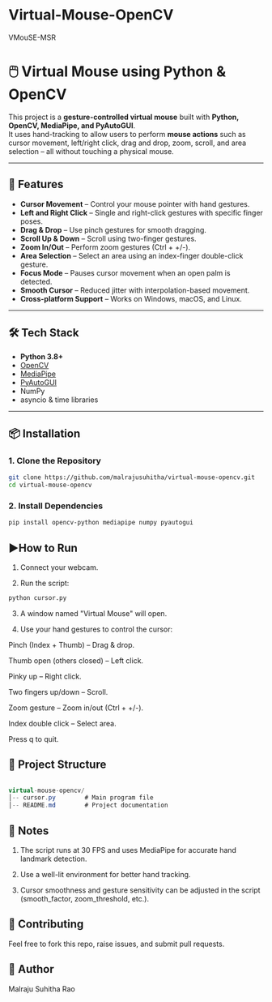 # Virtual-Mouse-OpenCV
VMouSE-MSR
# 🖱️ Virtual Mouse using Python & OpenCV

This project is a **gesture-controlled virtual mouse** built with **Python, OpenCV, MediaPipe, and PyAutoGUI**.  
It uses hand-tracking to allow users to perform **mouse actions** such as cursor movement, left/right click, drag and drop, zoom, scroll, and area selection – all without touching a physical mouse.

---

## 🚀 Features
- **Cursor Movement** – Control your mouse pointer with hand gestures.
- **Left and Right Click** – Single and right-click gestures with specific finger poses.
- **Drag & Drop** – Use pinch gestures for smooth dragging.
- **Scroll Up & Down** – Scroll using two-finger gestures.
- **Zoom In/Out** – Perform zoom gestures (Ctrl + +/-).
- **Area Selection** – Select an area using an index-finger double-click gesture.
- **Focus Mode** – Pauses cursor movement when an open palm is detected.
- **Smooth Cursor** – Reduced jitter with interpolation-based movement.
- **Cross-platform Support** – Works on Windows, macOS, and Linux.

---

## 🛠️ Tech Stack
- **Python 3.8+**
- [OpenCV](https://opencv.org/)
- [MediaPipe](https://developers.google.com/mediapipe)
- [PyAutoGUI](https://pyautogui.readthedocs.io/en/latest/)
- NumPy
- asyncio & time libraries

---

## 📦 Installation

### **1. Clone the Repository**
```bash
git clone https://github.com/malrajusuhitha/virtual-mouse-opencv.git
cd virtual-mouse-opencv
```
### **2. Install Dependencies**
```bash
pip install opencv-python mediapipe numpy pyautogui
```
## ▶️How to Run
1. Connect your webcam.

2. Run the script:
```bash
python cursor.py
```
3. A window named "Virtual Mouse" will open.

4. Use your hand gestures to control the cursor:

Pinch (Index + Thumb) – Drag & drop.

Thumb open (others closed) – Left click.

Pinky up – Right click.

Two fingers up/down – Scroll.

Zoom gesture – Zoom in/out (Ctrl + +/-).

Index double click – Select area.

Press q to quit.

## 📂 Project Structure
```csharp

virtual-mouse-opencv/
│-- cursor.py        # Main program file
│-- README.md        # Project documentation
```

## 📌 Notes
1. The script runs at 30 FPS and uses MediaPipe for accurate hand landmark detection.

2. Use a well-lit environment for better hand tracking.

3. Cursor smoothness and gesture sensitivity can be adjusted in the script (smooth_factor, zoom_threshold, etc.).

## 🙌 Contributing
Feel free to fork this repo, raise issues, and submit pull requests.

## 👤 Author
Malraju Suhitha Rao
